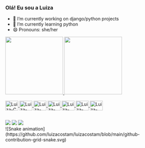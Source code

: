 ### Olá! Eu sou a Luiza 

- 🔭 I’m currently working on django/python projects
- 🌱 I’m currently learning python
- 😄 Pronouns: she/her

<div>
  <a href="https://github.com/luizacostam">
  <img height="180cm" src="https://github-readme-stats.vercel.app/api?username=luizacostam&show_icons=true&theme=radical"/>
  <img height="180cm" src="https://github-readme-stats.vercel.app/api/top-langs/?username=luizacostam&layout=compact&langs_count=16&theme=radical"/>
</div>

<div style="display: inline_block"><br>
  <img align="center" alt="Luiza-C" height="30" width="40" src="https://cdn.jsdelivr.net/gh/devicons/devicon/icons/c/c-original.svg">
  <img align="center" alt="Luiza-Cplusplus" height="30" width="40" src="https://cdn.jsdelivr.net/gh/devicons/devicon/icons/cplusplus/cplusplus-original.svg">
  <img align="center" alt="Luiza-Python" height="30" width="40" src="https://cdn.jsdelivr.net/gh/devicons/devicon/icons/python/python-original.svg">
  <img align="center" alt="Luiza-JS" height="30" width="40" src="https://cdn.jsdelivr.net/gh/devicons/devicon/icons/javascript/javascript-original.svg">
  <img align="center" alt="Luiza-HTML5" height="30" width="40" src="https://cdn.jsdelivr.net/gh/devicons/devicon/icons/html5/html5-original-wordmark.svg">
  <img align="center" alt="Luiza-CSS" height="30" width="40" src="https://cdn.jsdelivr.net/gh/devicons/devicon/icons/css3/css3-original-wordmark.svg">
  <img align="center" alt="Luiza-ReacNative" height="30" width="40" src="https://cdn.jsdelivr.net/gh/devicons/devicon/icons/react/react-original.svg">
</div>

##

<div> 
  <a href="https://instagram.com/luizacm_" target="_blank"><img src="https://img.shields.io/badge/-Instagram-%23E4405F?style=for-the-badge&logo=instagram&logoColor=white" target="_blank"></a> 
  <a href = "mailto:luizacm0209@gmail.com"><img src="https://img.shields.io/badge/-Gmail-%23333?style=for-the-badge&logo=gmail&logoColor=white" target="_blank"></a>
  <a href="https://www.linkedin.com/in/luiza-costa-984b1325a/" target="_blank"><img src="https://img.shields.io/badge/-LinkedIn-%230077B5?style=for-the-badge&logo=linkedin&logoColor=white" target="_blank"></a> 
</div>
 ![Snake animation](https://github.com/luizacostam/luizacostam/blob/main/github-contribution-grid-snake.svg)
